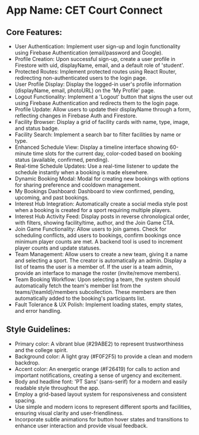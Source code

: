 # **App Name**: CET Court Connect

## Core Features:

- User Authentication: Implement user sign-up and login functionality using Firebase Authentication (email/password and Google).
- Profile Creation: Upon successful sign-up, create a user profile in Firestore with uid, displayName, email, and a default role of 'student'.
- Protected Routes: Implement protected routes using React Router, redirecting non-authenticated users to the login page.
- User Profile Display: Display the logged-in user's profile information (displayName, email, photoURL) on the 'My Profile' page.
- Logout Functionality: Implement a 'Logout' button that signs the user out using Firebase Authentication and redirects them to the login page.
- Profile Update: Allow users to update their displayName through a form, reflecting changes in Firebase Auth and Firestore.
- Facility Browser: Display a grid of facility cards with name, type, image, and status badge.
- Facility Search: Implement a search bar to filter facilities by name or type.
- Enhanced Schedule View: Display a timeline interface showing 60-minute time slots for the current day, color-coded based on booking status (available, confirmed, pending).
- Real-time Schedule Updates: Use a real-time listener to update the schedule instantly when a booking is made elsewhere.
- Dynamic Booking Modal: Modal for creating new bookings with options for sharing preference and cooldown management.
- My Bookings Dashboard: Dashboard to view confirmed, pending, upcoming, and past bookings.
- Interest Hub Integration: Automatically create a social media style post when a booking is created for a sport requiring multiple players.
- Interest Hub Activity Feed: Display posts in reverse chronological order, with filters, showing facility/time, author, and the Join Game CTA.
- Join Game Functionality: Allow users to join games. Check for scheduling conflicts, add users to bookings, confirm bookings once minimum player counts are met.  A backend tool is used to increment player counts and update statuses.
- Team Management: Allow users to create a new team, giving it a name and selecting a sport. The creator is automatically an admin. Display a list of teams the user is a member of. If the user is a team admin, provide an interface to manage the roster (invite/remove members).
- Team Booking Workflow: Upon selecting a team, the system should automatically fetch the team's member list from the teams/{teamId}/members subcollection. These members are then automatically added to the booking's participants list.
- Fault Tolerance & UX Polish: Implement loading states, empty states, and error handling.

## Style Guidelines:

- Primary color: A vibrant blue (#29ABE2) to represent trustworthiness and the college spirit.
- Background color: A light gray (#F0F2F5) to provide a clean and modern backdrop.
- Accent color: An energetic orange (#F26419) for calls to action and important notifications, creating a sense of urgency and excitement.
- Body and headline font: 'PT Sans' (sans-serif) for a modern and easily readable style throughout the app.
- Employ a grid-based layout system for responsiveness and consistent spacing.
- Use simple and modern icons to represent different sports and facilities, ensuring visual clarity and user-friendliness.
- Incorporate subtle animations for button hover states and transitions to enhance user interaction and provide visual feedback.